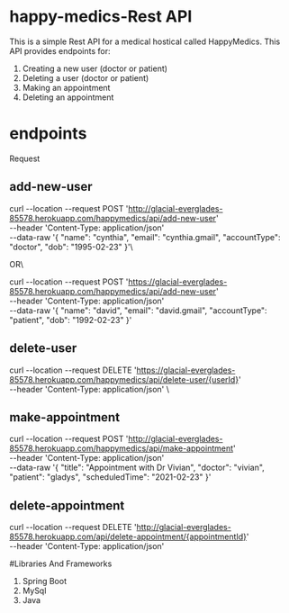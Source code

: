 # happy-medics-Rest API
This is a simple Rest API for a medical hostical called HappyMedics. 
This API provides endpoints for:
1. Creating a new user (doctor or patient)
2. Deleting a user (doctor or patient)
3. Making an appointment
4. Deleting an appointment

# endpoints
Request
## add-new-user
curl --location --request POST 'http://glacial-everglades-85578.herokuapp.com/happymedics/api/add-new-user' \
--header 'Content-Type: application/json' \
--data-raw '{
    "name": "cynthia",
    "email": "cynthia.gmail",
    "accountType": "doctor",
    "dob": "1995-02-23"
}'\

OR\

curl --location --request POST 'https://glacial-everglades-85578.herokuapp.com/happymedics/api/add-new-user' \
--header 'Content-Type: application/json' \
--data-raw '{
    "name": "david",
    "email": "david.gmail",
    "accountType": "patient",
    "dob": "1992-02-23"
}'

## delete-user
curl --location --request DELETE 'https://glacial-everglades-85578.herokuapp.com/happymedics/api/delete-user/{userId}' \
--header 'Content-Type: application/json' \

## make-appointment 
curl --location --request POST 'http://glacial-everglades-85578.herokuapp.com/happymedics/api/make-appointment' \
--header 'Content-Type: application/json' \
--data-raw '{
    "title": "Appointment with Dr Vivian",
    "doctor": "vivian",
    "patient": "gladys",
    "scheduledTime": "2021-02-23"
}'

## delete-appointment 
curl --location --request DELETE 'http://glacial-everglades-85578.herokuapp.com/api/delete-appointment/{appointmentId}' \
--header 'Content-Type: application/json'

#Libraries And Frameworks
1. Spring Boot
2. MySql
3. Java

